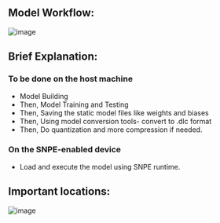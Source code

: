## Model Workflow:
![image](https://github.com/abhyudaya12/Qualcomm_SNPE/assets/28287783/5252b645-ce77-42d8-abe0-a791f1ec81ef)

## Brief Explanation:
### To be done on the host machine
* Model Building
* Then, Model Training and Testing
* Then, Saving the static model files like weights and biases
* Then, Using model conversion tools- convert to .dlc format
* Then, Do quantization and more compression if needed.
### On the SNPE-enabled device
* Load and execute the model using SNPE runtime.

## Important locations:
![image](https://github.com/abhyudaya12/Qualcomm_SNPE/assets/28287783/551d5edd-1147-4e5b-97ed-3d8fa0082fed)
